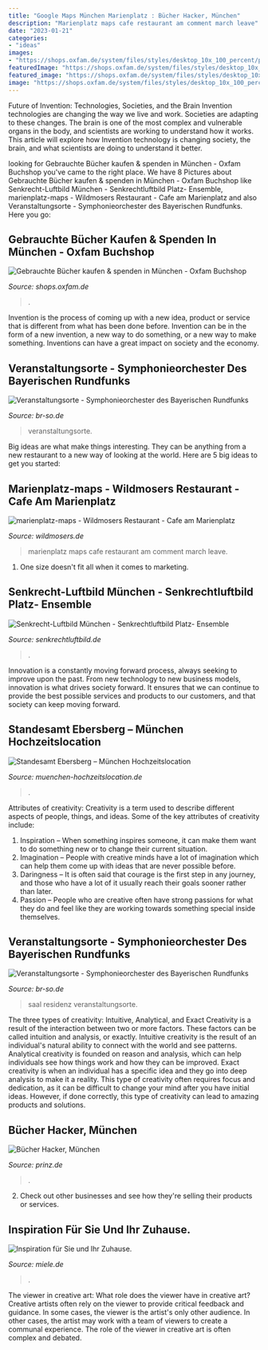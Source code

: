 ```yaml
---
title: "Google Maps München Marienplatz : Bücher Hacker, München"
description: "Marienplatz maps cafe restaurant am comment march leave"
date: "2023-01-21"
categories:
- "ideas"
images:
- "https://shops.oxfam.de/system/files/styles/desktop_10x_100_percent/private/002_oxfambuchshopmuenchen_2016_10geburtstag_thomaseinberger.jpg?itok=SZyQASpb"
featuredImage: "https://shops.oxfam.de/system/files/styles/desktop_10x_100_percent/private/002_oxfambuchshopmuenchen_2016_10geburtstag_thomaseinberger.jpg?itok=SZyQASpb"
featured_image: "https://shops.oxfam.de/system/files/styles/desktop_10x_100_percent/private/002_oxfambuchshopmuenchen_2016_10geburtstag_thomaseinberger.jpg?itok=SZyQASpb"
image: "https://shops.oxfam.de/system/files/styles/desktop_10x_100_percent/private/002_oxfambuchshopmuenchen_2016_10geburtstag_thomaseinberger.jpg?itok=SZyQASpb"
---
```



Future of Invention: Technologies, Societies, and the Brain
Invention technologies are changing the way we live and work. Societies are adapting to these changes. The brain is one of the most complex and vulnerable organs in the body, and scientists are working to understand how it works. This article will explore how Invention technology is changing society, the brain, and what scientists are doing to understand it better.

	

		
looking for Gebrauchte Bücher kaufen &amp; spenden in München - Oxfam Buchshop you've came to the right place. We have 8 Pictures about Gebrauchte Bücher kaufen &amp; spenden in München - Oxfam Buchshop like Senkrecht-Luftbild München - Senkrechtluftbild Platz- Ensemble, marienplatz-maps - Wildmosers Restaurant - Cafe am Marienplatz and also Veranstaltungsorte - Symphonieorchester des Bayerischen Rundfunks. Here you go:
		
    
## Gebrauchte Bücher Kaufen &amp; Spenden In München - Oxfam Buchshop

<img loading=lazy src="https://shops.oxfam.de/system/files/styles/desktop_10x_100_percent/private/002_oxfambuchshopmuenchen_2016_10geburtstag_thomaseinberger.jpg?itok=SZyQASpb" onerror="this.onerror=null;this.src='https://tse3.mm.bing.net/th?id=OIP.iOvYClNtQKiCN1xfJMzznAHaEK&amp;pid=15.1';" alt="Gebrauchte Bücher kaufen &amp; spenden in München - Oxfam Buchshop">

_Source: shops.oxfam.de_

>. 

	

Invention is the process of coming up with a new idea, product or service that is different from what has been done before. Invention can be in the form of a new invention, a new way to do something, or a new way to make something. Inventions can have a great impact on society and the economy.

    
## Veranstaltungsorte - Symphonieorchester Des Bayerischen Rundfunks

<img loading=lazy src="https://www.br-so.de/media/Prinzregententheater_Grosses_HausCFelix-Löchner-800x533.jpg" onerror="this.onerror=null;this.src='https://tse3.mm.bing.net/th?id=OIP.G8aqGeiCS8UtWQIfpgo7jwHaE7&amp;pid=15.1';" alt="Veranstaltungsorte - Symphonieorchester des Bayerischen Rundfunks">

_Source: br-so.de_

>veranstaltungsorte. 

	

Big ideas are what make things interesting. They can be anything from a new restaurant to a new way of looking at the world. Here are 5 big ideas to get you started: 

    
## Marienplatz-maps - Wildmosers Restaurant - Cafe Am Marienplatz

<img loading=lazy src="http://wildmosers.de/wp-content/uploads/2017/03/marienplatz-maps.jpg" onerror="this.onerror=null;this.src='https://tse1.mm.bing.net/th?id=OIP.131vf4LJB_i8U8vieHFkBQHaFO&amp;pid=15.1';" alt="marienplatz-maps - Wildmosers Restaurant - Cafe am Marienplatz">

_Source: wildmosers.de_

>marienplatz maps cafe restaurant am comment march leave. 

	

1. One size doesn't fit all when it comes to marketing.

    
## Senkrecht-Luftbild München - Senkrechtluftbild Platz- Ensemble

<img loading=lazy src="https://www.senkrechtluftbild.de/foto/og/senkrechtluftbilder-muenchen-472518.jpg" onerror="this.onerror=null;this.src='https://tse1.mm.bing.net/th?id=OIP.j2XEO2Uw5SLe906zVMBH7QHaE7&amp;pid=15.1';" alt="Senkrecht-Luftbild München - Senkrechtluftbild Platz- Ensemble">

_Source: senkrechtluftbild.de_

>. 

	

Innovation is a constantly moving forward process, always seeking to improve upon the past. From new technology to new business models, innovation is what drives society forward. It ensures that we can continue to provide the best possible services and products to our customers, and that society can keep moving forward.

    
## Standesamt Ebersberg – München Hochzeitslocation

<img loading=lazy src="https://muenchen-hochzeitslocation.de/wp-content/uploads/2020/10/standesamtliche-hochzeit-01.jpg" onerror="this.onerror=null;this.src='https://tse4.mm.bing.net/th?id=OIP.IfRy8b-g5cpB06fyTeLqaQAAAA&amp;pid=15.1';" alt="Standesamt Ebersberg – München Hochzeitslocation">

_Source: muenchen-hochzeitslocation.de_

>. 

	

Attributes of creativity:
Creativity is a term used to describe different aspects of people, things, and ideas. Some of the key attributes of creativity include: 
1. Inspiration – When something inspires someone, it can make them want to do something new or to change their current situation.
2. Imagination – People with creative minds have a lot of imagination which can help them come up with ideas that are never possible before. 
3. Daringness – It is often said that courage is the first step in any journey, and those who have a lot of it usually reach their goals sooner rather than later. 
4. Passion – People who are creative often have strong passions for what they do and feel like they are working towards something special inside themselves.

    
## Veranstaltungsorte - Symphonieorchester Des Bayerischen Rundfunks

<img loading=lazy src="https://www.br-so.de/media/Residenz-München_Max-Joseph-Saal_DI005625-800x522.jpg" onerror="this.onerror=null;this.src='https://tse3.mm.bing.net/th?id=OIP.WVlz1e4zZEyuhR4o3CZohgHaE1&amp;pid=15.1';" alt="Veranstaltungsorte - Symphonieorchester des Bayerischen Rundfunks">

_Source: br-so.de_

>saal residenz veranstaltungsorte. 

	

The three types of creativity: Intuitive, Analytical, and Exact
Creativity is a result of the interaction between two or more factors. These factors can be called intuition and analysis, or exactly. Intuitive creativity is the result of an individual's natural ability to connect with the world and see patterns. Analytical creativity is founded on reason and analysis, which can help individuals see how things work and how they can be improved. 
Exact creativity is when an individual has a specific idea and they go into deep analysis to make it a reality. This type of creativity often requires focus and dedication, as it can be difficult to change your mind after you have initial ideas. However, if done correctly, this type of creativity can lead to amazing products and solutions.

    
## Bücher Hacker, München

<img loading=lazy src="https://prinz.de/wp-content/uploads/2013/10/bc3bccher-hacker.jpg" onerror="this.onerror=null;this.src='https://tse2.mm.bing.net/th?id=OIP.Pfpz5-AY5WKpM4kU-ZXJZgHaFj&amp;pid=15.1';" alt="Bücher Hacker, München">

_Source: prinz.de_

>. 

	

2. Check out other businesses and see how they're selling their products or services.

    
## Inspiration Für Sie Und Ihr Zuhause.

<img loading=lazy src="https://www.miele.de/media/domestic_de/media/layout/dealer/Anfahrtsskizze_neu_138748.jpg" onerror="this.onerror=null;this.src='https://tse4.mm.bing.net/th?id=OIP.qpMo-Kc7nQyNl1o8hqs8GgHaEb&amp;pid=15.1';" alt="Inspiration für Sie und Ihr Zuhause.">

_Source: miele.de_

>. 

	

The viewer in creative art: What role does the viewer have in creative art?
Creative artists often rely on the viewer to provide critical feedback and guidance. In some cases, the viewer is the artist's only other audience. In other cases, the artist may work with a team of viewers to create a communal experience. The role of the viewer in creative art is often complex and debated.

